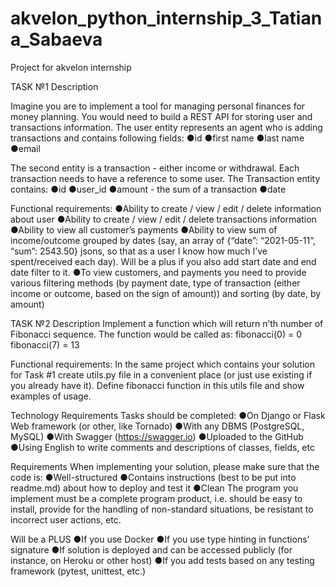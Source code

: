 # akvelon_python_internship_3_Tatiana_Sabaeva
Project for akvelon internship


TASK №1
Description

Imagine you are to implement a tool for managing personal finances for money planning. You would need to build a REST API for storing user and transactions information. 
The user entity represents an agent who is adding transactions and contains following fields:
●id
●first name
●last name
●email

The second entity is a transaction - either income or withdrawal. Each transaction needs to have a reference to some user. The Transaction entity contains:
●id
●user_id
●amount - the sum of a transaction
●date

Functional requirements:
●Ability to create / view / edit / delete information about user
●Ability to create / view / edit / delete transactions information
●Ability to view all customer’s payments
●Ability to view sum of income/outcome grouped by dates (say, an array of {“date”: “2021-05-11”, “sum”: 2543.50} jsons, so that as a user I know how much I’ve spent/received each day). Will be a plus if you also add start date and end date filter to it.
●To view customers, and payments you need to provide various filtering methods (by payment date, type of transaction (either income or outcome, based on the sign of amount)) and sorting (by date, by amount)



TASK №2
Description
Implement a function which will return n’th number of Fibonacci sequence. The function would be called as:
fibonacci(0) = 0
fibonacci(7) = 13
	
Functional requirements:
In the same project which contains your solution for Task #1 create utils.py file in a convenient place (or just use existing if you already have it). Define fibonacci function in this utils file and show examples of usage.

Technology Requirements
Tasks should be completed:
●On Django or Flask Web framework (or other, like Tornado)
●With any DBMS (PostgreSQL, MySQL)
●With Swagger (https://swagger.io)
●Uploaded to the GitHub
●Using English to write comments and descriptions of classes, fields, etc

Requirements
When implementing your solution, please make sure that the code is:
●Well-structured
●Contains instructions (best to be put into readme.md) about how to deploy and test it
●Clean
The program you implement must be a complete program product, i.e. should be easy to install, provide for the handling of non-standard situations, be resistant to incorrect user actions, etc.

Will be a PLUS
●If you use Docker
●If you use type hinting in functions’ signature
●If solution is deployed and can be accessed publicly (for instance, on Heroku or other host)
●If you add tests based on any testing framework (pytest, unittest, etc.)
